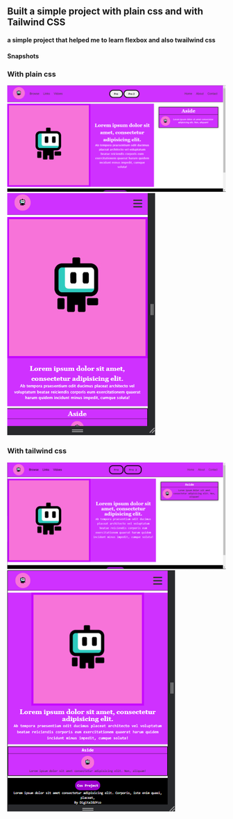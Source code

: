 ## Built a simple project with plain css and with Tailwind CSS


#### a simple project that helped me to learn flexbox and also twailwind css

#### Snapshots


### With plain css
![With plain css](./plain.png)
![With plain css](./plain-m.png)


### With tailwind css
![With tailwind css](./tail.png)
![With tailwind css](./tail-m.png)


